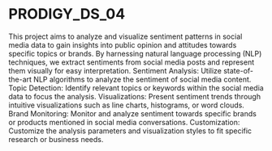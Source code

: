 # PRODIGY_DS_04
This project aims to analyze and visualize sentiment patterns in social media data to gain insights into public opinion and attitudes towards specific topics or brands. By harnessing natural language processing (NLP) techniques, we extract sentiments from social media posts and represent them visually for easy interpretation.
Sentiment Analysis: Utilize state-of-the-art NLP algorithms to analyze the sentiment of social media content.
Topic Detection: Identify relevant topics or keywords within the social media data to focus the analysis.
Visualizations: Present sentiment trends through intuitive visualizations such as line charts, histograms, or word clouds.
Brand Monitoring: Monitor and analyze sentiment towards specific brands or products mentioned in social media conversations.
Customization: Customize the analysis parameters and visualization styles to fit specific research or business needs.
